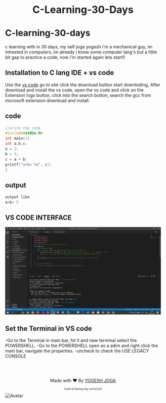 <p align="center" style="font-size: 32px"><b>C-Learning-30-Days</b> </p>

# C-learning-30-days
c learning with in 30 days, my self joga yogesh i'm a mechanical guy, im intrested in computers, im already i know some computer lang's but a little bit gap to practice a code, now i'm started again lets start!!

## Installation to C lang IDE + vs code
Use the [vs code]( https://code.visualstudio.com/ ) go to site click the download button start downloding, After download and install the vs code, open the vs code and click on the Extension logo button, click into the search button, search the gcc from microsoft extension download and install.

## code
```c
//write the code 
#include<stdio.h>
int main(){
int a,b,c;
a = 2;
b = 3;
c = a + b;
printf("a+b= %d", c);
}

```

## output
```c
output like 
a+b= 5
```

## VS CODE INTERFACE
<img src="https://github.com/yogeshjoga/c-learning-30-days/blob/master/vs_code_interface.png" width="1604" border-radius="50%">



## Set the Terminal in VS code

-Go to the Terminal in main bar, hit it and new terminal select the POWERSHELL,
-Go to the POWERSHELL open as a adim and right click the main bar, navigate the properties.
-uncheck to check the USE LEGACY CONSOLE

<br>

<br>

<p align="center">Made with ❤️ By <a href="https://www.google.com/search?q=yogesh+joga&oq=yogesh+joga&aqs=chrome.0.69i59j0i512j0i10i22i30j69i60l3j69i65.2825j0j7&sourceid=chrome&ie=UTF-8">YOGESH JOGA</a></p>
<p align="center" style="font-size: 8px">CODE <b>C</b> Starting Day 24/10/2021</p>

   
<img src="img_av" alt="Avatar" border-radius="50%">